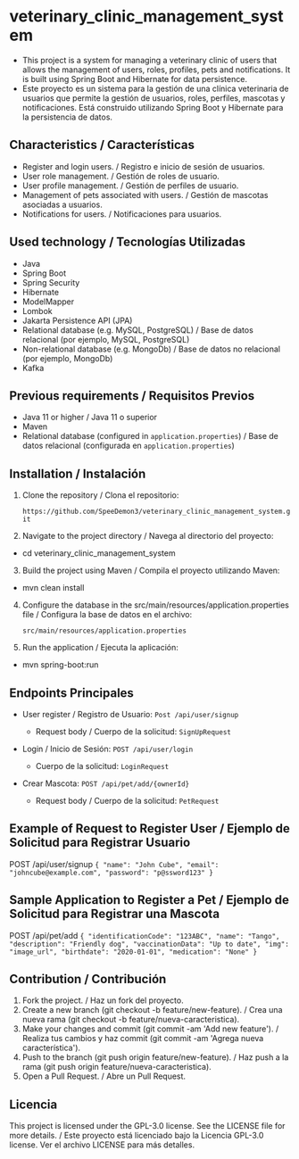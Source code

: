 # veterinary_clinic_management_system
- This project is a system for managing a veterinary clinic of users that allows the management of users, roles, profiles, pets and notifications. It is built using Spring Boot and Hibernate for data persistence.
- Este proyecto es un sistema para la gestión de una clínica veterinaria de usuarios que permite la gestión de usuarios, roles, perfiles, mascotas y notificaciones. Está construido utilizando Spring Boot y Hibernate para la persistencia de datos.

## Characteristics / Características

- Register and login users. / Registro e inicio de sesión de usuarios.
- User role management. / Gestión de roles de usuario.
- User profile management. / Gestión de perfiles de usuario.
- Management of pets associated with users. / Gestión de mascotas asociadas a usuarios.
- Notifications for users. / Notificaciones para usuarios.

## Used technology / Tecnologías Utilizadas

- Java
- Spring Boot
- Spring Security
- Hibernate
- ModelMapper
- Lombok
- Jakarta Persistence API (JPA)
- Relational database (e.g. MySQL, PostgreSQL) / Base de datos relacional (por ejemplo, MySQL, PostgreSQL)
- Non-relational database (e.g. MongoDb) / Base de datos no relacional (por ejemplo, MongoDb)
- Kafka

## Previous requirements / Requisitos Previos

- Java 11 or higher / Java 11 o superior
- Maven
- Relational database (configured in `application.properties`) / Base de datos relacional (configurada en `application.properties`)

## Installation / Instalación

1. Clone the repository / Clona el repositorio:

   `https://github.com/SpeeDemon3/veterinary_clinic_management_system.git` 


2. Navigate to the project directory / Navega al directorio del proyecto:

*   cd veterinary_clinic_management_system

3. Build the project using Maven / Compila el proyecto utilizando Maven:

* mvn clean install

4. Configure the database in the src/main/resources/application.properties file / Configura la base de datos en el archivo: 
 
    `src/main/resources/application.properties`


5. Run the application / Ejecuta la aplicación:

* mvn spring-boot:run

## Endpoints Principales

- User register / Registro de Usuario: `Post /api/user/signup`
  - Request body / Cuerpo de la solicitud: `SignUpRequest`

- Login / Inicio de Sesión: `POST /api/user/login`
  - Cuerpo de la solicitud: `LoginRequest`

- Crear Mascota: `POST /api/pet/add/{ownerId}`
  - Request body / Cuerpo de la solicitud: `PetRequest` 
  
## Example of Request to Register User / Ejemplo de Solicitud para Registrar Usuario
POST /api/user/signup
`{
"name": "John Cube",
"email": "johncube@example.com",
"password": "p@ssword123"
}`

## Sample Application to Register a Pet / Ejemplo de Solicitud para Registrar una Mascota

POST /api/pet/add
`{
"identificationCode": "123ABC",
"name": "Tango",
"description": "Friendly dog",
"vaccinationData": "Up to date",
"img": "image_url",
"birthdate": "2020-01-01",
"medication": "None"
}`

## Contribution / Contribución
1. Fork the project. / Haz un fork del proyecto.
2. Create a new branch (git checkout -b feature/new-feature). / Crea una nueva rama (git checkout -b feature/nueva-caracteristica).
3. Make your changes and commit (git commit -am 'Add new feature'). / Realiza tus cambios y haz commit (git commit -am 'Agrega nueva característica').
4. Push to the branch (git push origin feature/new-feature). / Haz push a la rama (git push origin feature/nueva-caracteristica).
5. Open a Pull Request. / Abre un Pull Request.

## Licencia
This project is licensed under the GPL-3.0 license. See the LICENSE file for more details. / Este proyecto está licenciado bajo la Licencia GPL-3.0 license. Ver el archivo LICENSE para más detalles.

